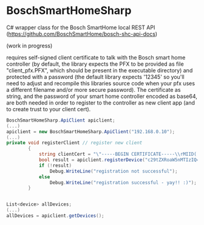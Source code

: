 # BoschSmartHomeSharp
C# wrapper class for the Bosch SmartHome local REST API (https://github.com/BoschSmartHome/bosch-shc-api-docs)

(work in progress)

requires self-signed client certificate to talk with the Bosch smart home controller (by default, the library expects the PFX to be provided as file "client_pfx.PFX", which should be present in the executable directory) and protected with a password (the default library expects '12345' so you'll need to adjust and recompile this libraries source code when your pfx uses a different filename and/or more secure password). The certificate as string, and the password of your smart home controller encoded as base64, are both needed in order to register to the controller as new client app (and to create trust to your client cert).

```C#
BoschSmartHomeSharp.ApiClient apiclient;
(...)
apiclient = new BoschSmartHomeSharp.ApiClient("192.168.0.10");
(...)
private void registerClient // register new client
        {
            string clientCert = "\"-----BEGIN CERTIFICATE-----\\rMIID(...)A==\\r-----END CERTIFICATE-----\"";
            bool result = apiclient.registerDevice("c29tZXRoaW5nMTIzIQ==", clientCert, "myNewBoschClientApp");
            if (!result)
                Debug.WriteLine("registration not successful");
            else
                Debug.WriteLine("registration successful - yay!! :)");
        }



```


```C#
List<device> allDevices;
(...)
allDevices = apiclient.getDevices();
```
